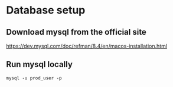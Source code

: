 # Database setup

## Download mysql from the official site
https://dev.mysql.com/doc/refman/8.4/en/macos-installation.html

## Run mysql locally
`mysql -u prod_user -p`